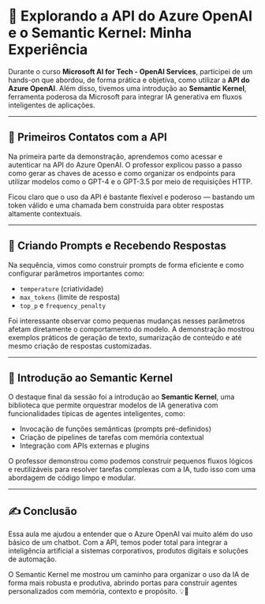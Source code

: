 # 🤖 Explorando a API do Azure OpenAI e o Semantic Kernel: Minha Experiência

Durante o curso **Microsoft AI for Tech - OpenAI Services**, participei de um hands-on que abordou, de forma prática e objetiva, como utilizar a **API do Azure OpenAI**. Além disso, tivemos uma introdução ao **Semantic Kernel**, ferramenta poderosa da Microsoft para integrar IA generativa em fluxos inteligentes de aplicações.

---

## 🔧 Primeiros Contatos com a API

Na primeira parte da demonstração, aprendemos como acessar e autenticar na API do Azure OpenAI. O professor explicou passo a passo como gerar as chaves de acesso e como organizar os endpoints para utilizar modelos como o GPT-4 e o GPT-3.5 por meio de requisições HTTP.

Ficou claro que o uso da API é bastante flexível e poderoso — bastando um token válido e uma chamada bem construída para obter respostas altamente contextuais.

---

## 💬 Criando Prompts e Recebendo Respostas

Na sequência, vimos como construir prompts de forma eficiente e como configurar parâmetros importantes como:

- `temperature` (criatividade)
- `max_tokens` (limite de resposta)
- `top_p` e `frequency_penalty`

Foi interessante observar como pequenas mudanças nesses parâmetros afetam diretamente o comportamento do modelo. A demonstração mostrou exemplos práticos de geração de texto, sumarização de conteúdo e até mesmo criação de respostas customizadas.

---

## 🧠 Introdução ao Semantic Kernel

O destaque final da sessão foi a introdução ao **Semantic Kernel**, uma biblioteca que permite orquestrar modelos de IA generativa com funcionalidades típicas de agentes inteligentes, como:

- Invocação de funções semânticas (prompts pré-definidos)
- Criação de pipelines de tarefas com memória contextual
- Integração com APIs externas e plugins

O professor demonstrou como podemos construir pequenos fluxos lógicos e reutilizáveis para resolver tarefas complexas com a IA, tudo isso com uma abordagem de código limpo e modular.

---

## ✍️ Conclusão

Essa aula me ajudou a entender que o Azure OpenAI vai muito além do uso básico de um chatbot. Com a API, temos poder total para integrar a inteligência artificial a sistemas corporativos, produtos digitais e soluções de automação.

O Semantic Kernel me mostrou um caminho para organizar o uso da IA de forma mais robusta e produtiva, abrindo portas para construir agentes personalizados com memória, contexto e propósito. 💡🚀
